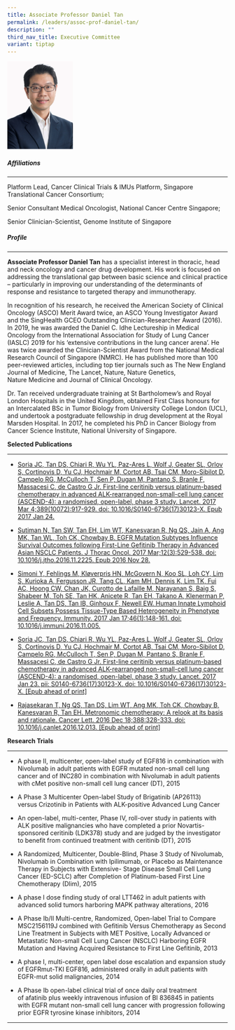 ```yaml
---
title: Associate Professor Daniel Tan
permalink: /leaders/assoc-prof-daniel-tan/
description: ""
third_nav_title: Executive Committee
variant: tiptap
---
```

<div class="isomer-image-wrapper"><img style="width:150px" height="auto" width="100%" src="/images/Leaders/daniel-tan-shao-weng.png"></div><h5>Affiliations</h5><hr><p>Platform Lead, Cancer Clinical Trials &amp; IMUs Platform, Singapore Translational Cancer Consortium;&nbsp;</p><p>Senior Consultant Medical Oncologist, National Cancer Centre Singapore;&nbsp;</p><p>Senior Clinician-Scientist, Genome Institute of Singapore&nbsp;</p><h5>Profile &nbsp;</h5><hr><p><strong>Associate Professor Daniel Tan</strong> has a specialist interest in thoracic, head and neck oncology and cancer drug development. His work is focused on addressing the translational gap between basic science and clinical practice – particularly in improving our understanding of the determinants of response and resistance to targeted therapy and immunotherapy.&nbsp;</p><p>In recognition of his research, he received the American Society of Clinical Oncology (ASCO) Merit Award twice, an ASCO Young Investigator Award and the&nbsp;SingHealth&nbsp;GCEO Outstanding Clinician-Researcher Award (2016). In 2019, he was awarded the Daniel C.&nbsp;Idhe&nbsp;Lectureship in Medical Oncology from the International Association for Study of Lung Cancer (IASLC) 2019 for his ‘extensive contributions in the lung cancer arena’. He was twice awarded the Clinician-Scientist Award from the National Medical Research Council of Singapore (NMRC). He has published more than 100 peer-reviewed articles, including top tier journals such as The New England Journal of Medicine, The Lancet, Nature, Nature Genetics, Nature&nbsp;Medicine&nbsp;and Journal of Clinical Oncology.&nbsp;</p><p>Dr.&nbsp;Tan received undergraduate training at St Bartholomew’s and Royal London Hospitals in the United Kingdom, obtained First Class honours for an Intercalated BSc in&nbsp;Tumor&nbsp;Biology from University College London (UCL), and undertook a postgraduate fellowship in drug development at the Royal Marsden Hospital. In 2017, he completed his PhD in Cancer Biology from Cancer Science Institute, National University of Singapore.&nbsp;</p><p><strong>Selected Publications</strong>&nbsp;</p><hr><ul><li><p><a href="https://www.thelancet.com/journals/lancet/article/PIIS0140-6736(17)30123-X/fulltext" rel="noopener noreferrer nofollow" target="_blank">Soria JC,&nbsp;Tan DS, Chiari R, Wu YL, Paz-Ares L, Wolf J, Geater SL, Orlov S, Cortinovis D, Yu CJ, Hochmair M, Cortot AB, Tsai CM, Moro-Sibilot D, Campelo RG, McCulloch T, Sen P, Dugan M, Pantano S, Branle F, Massacesi C, de Castro G Jr. First-line ceritinib versus platinum-based chemotherapy in advanced ALK-rearranged non-small-cell lung cancer (ASCEND-4): a randomised, open-label, phase 3 study. Lancet. 2017 Mar 4;389(10072):917-929. doi: 10.1016/S0140-6736(17)30123-X. Epub 2017 Jan 24.</a>&nbsp;&nbsp;</p></li><li><p><a href="https://pubmed.ncbi.nlm.nih.gov/27908825/" rel="noopener noreferrer nofollow" target="_blank">Sutiman N,&nbsp;Tan SW, Tan EH, Lim WT, Kanesvaran R, Ng QS, Jain A, Ang MK, Tan WL, Toh CK, Chowbay B. EGFR Mutation Subtypes Influence Survival Outcomes following First-Line Gefitinib Therapy in Advanced Asian NSCLC Patients. J Thorac Oncol. 2017 Mar;12(3):529-538. doi: 10.1016/j.jtho.2016.11.2225. Epub 2016 Nov 28.</a>&nbsp;&nbsp;</p></li><li><p><a href="https://pubmed.ncbi.nlm.nih.gov/27986455/" rel="noopener noreferrer nofollow" target="_blank">Simoni Y, Fehlings M, Kløverpris HN, McGovern N, Koo SL, Loh CY, Lim S, Kurioka A, Fergusson JR, Tang CL, Kam MH, Dennis K, Lim TK, Fui AC, Hoong CW, Chan JK, Curotto de Lafaille M, Narayanan S, Baig S, Shabeer M, Toh SE, Tan HK, Anicete R, Tan EH, Takano A, Klenerman P, Leslie A,&nbsp;Tan DS, Tan IB, Ginhoux F, Newell EW. Human Innate Lymphoid Cell Subsets Possess Tissue-Type Based Heterogeneity in Phenotype and Frequency. Immunity. 2017 Jan 17;46(1):148-161. doi: 10.1016/j.immuni.2016.11.005.</a>&nbsp;&nbsp;</p></li><li><p><a href="https://www.thelancet.com/journals/lancet/article/PIIS0140-6736(17)30123-X/fulltext" rel="noopener noreferrer nofollow" target="_blank">Soria JC,&nbsp;Tan DS, Chiari R, Wu YL, Paz-Ares L, Wolf J, Geater SL, Orlov S, Cortinovis D, Yu CJ, Hochmair M, Cortot AB, Tsai CM, Moro-Sibilot D, Campelo RG, McCulloch T, Sen P, Dugan M, Pantano S, Branle F, Massacesi C, de Castro G Jr. First-line ceritinib versus platinum-based chemotherapy in advanced ALK-rearranged non-small-cell lung cancer (ASCEND-4): a randomised, open-label, phase 3 study. Lancet. 2017 Jan 23. pii: S0140-6736(17)30123-X. doi: 10.1016/S0140-6736(17)30123-X. [Epub ahead of print]</a>&nbsp;&nbsp;</p></li><li><p><a href="https://pubmed.ncbi.nlm.nih.gov/28003122/" rel="noopener noreferrer nofollow" target="_blank">Rajasekaran T, Ng QS,&nbsp;Tan DS, Lim WT, Ang MK, Toh CK, Chowbay B, Kanesvaran R, Tan EH. Metronomic chemotherapy: A relook at its basis and rationale. Cancer Lett. 2016 Dec 18;388:328-333. doi: 10.1016/j.canlet.2016.12.013. [Epub ahead of print]</a>&nbsp;</p></li></ul><p><strong>Research Trials</strong>&nbsp;</p><hr><ul><li><p>A phase II,&nbsp;multicenter, open-label study of EGF816 in combination with Nivolumab in adult patients with EGFR mutated non-small cell lung cancer and of INC280 in combination with Nivolumab in adult patients with&nbsp;cMet&nbsp;positive non-small cell lung cancer (DT), 2015&nbsp;&nbsp;</p></li><li><p>A Phase 3&nbsp;Multicenter&nbsp;Open-label Study of&nbsp;Brigatinib&nbsp;(AP26113) versus&nbsp;Crizotinib&nbsp;in Patients with ALK-positive Advanced Lung Cancer&nbsp;&nbsp;</p></li><li><p>An open-label, multi-center, Phase IV, roll-over study in patients with ALK positive malignancies who have completed a prior Novartis-sponsored&nbsp;ceritinib&nbsp;(LDK378) study and are judged by the investigator to&nbsp;benefit&nbsp;from continued treatment with&nbsp;ceritinib&nbsp;(DT), 2015&nbsp;&nbsp;</p></li><li><p>A Randomized,&nbsp;Multicenter, Double-Blind, Phase 3 Study of Nivolumab, Nivolumab in Combination with Ipilimumab, or Placebo as Maintenance Therapy in Subjects with Extensive- Stage Disease Small Cell Lung Cancer (ED-SCLC) after Completion of Platinum-based First Line Chemotherapy (Dlim), 2015&nbsp;&nbsp;</p></li><li><p>A phase I dose finding study of oral LTT462 in adult patients with advanced solid&nbsp;tumors&nbsp;harboring&nbsp;MAPK pathway alterations, 2016&nbsp;&nbsp;</p></li><li><p>A Phase&nbsp;Ib/II Multi-centre, Randomized, Open-label Trial to Compare MSC2156119J combined with Gefitinib Versus Chemotherapy as Second Line Treatment in Subjects with MET Positive, Locally Advanced or Metastatic Non-small Cell Lung Cancer (NSCLC)&nbsp;Harboring&nbsp;EGFR Mutation and Having Acquired Resistance to First Line Gefitinib, 2013&nbsp;&nbsp;</p></li><li><p>A phase I, multi-center, open label dose escalation and expansion study of&nbsp;EGFRmut-TKI EGF816, administered orally in adult patients with EGFR-mut solid malignancies, 2014&nbsp;&nbsp;</p></li><li><p>A Phase&nbsp;Ib&nbsp;open-label clinical trial of once daily oral treatment of&nbsp;afatinib&nbsp;plus weekly intravenous infusion of BI 836845 in patients with EGFR mutant non-small cell lung cancer with progression following prior EGFR tyrosine kinase inhibitors, 2014&nbsp;</p></li></ul><hr><p></p>